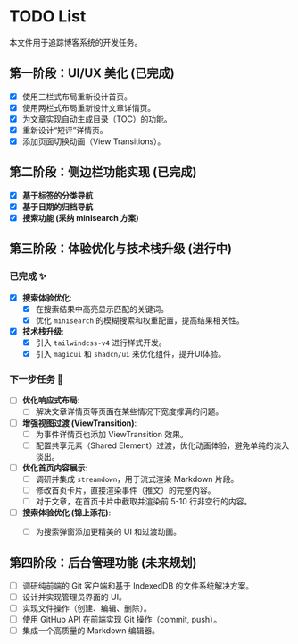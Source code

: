 # TODO List

本文件用于追踪博客系统的开发任务。

## 第一阶段：UI/UX 美化 (已完成)

- [x] 使用三栏式布局重新设计首页。
- [x] 使用两栏式布局重新设计文章详情页。
- [x] 为文章实现自动生成目录（TOC）的功能。
- [x] 重新设计“短评”详情页。
- [x] 添加页面切换动画（View Transitions）。

## 第二阶段：侧边栏功能实现 (已完成)

- [x] **基于标签的分类导航**
- [x] **基于日期的归档导航**
- [x] **搜索功能 (采纳 minisearch 方案)**

## 第三阶段：体验优化与技术栈升级 (进行中)

### 已完成 ✨
- [x] **搜索体验优化**:
  - [x] 在搜索结果中高亮显示匹配的关键词。
  - [x] 优化 `minisearch` 的模糊搜索和权重配置，提高结果相关性。
- [x] **技术栈升级**:
  - [x] 引入 `tailwindcss-v4` 进行样式开发。
  - [x] 引入 `magicui` 和 `shadcn/ui` 来优化组件，提升UI体验。

### 下一步任务 🎯

- [ ] **优化响应式布局**:
  - [ ] 解决文章详情页等页面在某些情况下宽度撑满的问题。
- [ ] **增强视图过渡 (ViewTransition)**:
  - [ ] 为事件详情页也添加 ViewTransition 效果。
  - [ ] 配置共享元素（Shared Element）过渡，优化动画体验，避免单纯的淡入淡出。
- [ ] **优化首页内容展示**:
  - [ ] 调研并集成 `streamdown`，用于流式渲染 Markdown 片段。
  - [ ] 修改首页卡片，直接渲染事件（推文）的完整内容。
  - [ ] 对于文章，在首页卡片中截取并渲染前 5-10 行非空行的内容。
- [ ] **搜索体验优化 (锦上添花)**:
  - [ ] 为搜索弹窗添加更精美的 UI 和过渡动画。


## 第四阶段：后台管理功能 (未来规划)

- [ ] 调研纯前端的 Git 客户端和基于 IndexedDB 的文件系统解决方案。
- [ ] 设计并实现管理员界面的 UI。
- [ ] 实现文件操作（创建、编辑、删除）。
- [ ] 使用 GitHub API 在前端实现 Git 操作（commit, push）。
- [ ] 集成一个高质量的 Markdown 编辑器。
